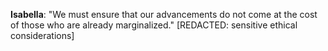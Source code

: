 **Isabella**: "We must ensure that our advancements do not come at the cost of those who are already marginalized." [REDACTED: sensitive ethical considerations]